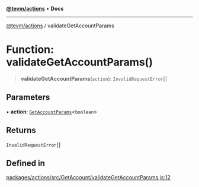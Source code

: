 [**@tevm/actions**](../README.md) • **Docs**

***

[@tevm/actions](../globals.md) / validateGetAccountParams

# Function: validateGetAccountParams()

> **validateGetAccountParams**(`action`): `InvalidRequestError`[]

## Parameters

• **action**: [`GetAccountParams`](../type-aliases/GetAccountParams.md)\<`boolean`\>

## Returns

`InvalidRequestError`[]

## Defined in

[packages/actions/src/GetAccount/validateGetAccountParams.js:12](https://github.com/evmts/tevm-monorepo/blob/main/packages/actions/src/GetAccount/validateGetAccountParams.js#L12)
